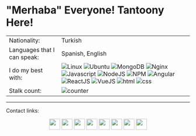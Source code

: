 # "Merhaba" Everyone! Tantoony Here! 
|||
|-|- |
| Nationality: 		 			| Turkish 			|
| Languages that I can speak:	| Spanish, English 	|
| I do my best with: 			| ![Linux](https://cdn4.iconfinder.com/data/icons/logos-brands-5/24/linux-22.png) ![Ubuntu](https://cdn4.iconfinder.com/data/icons/logos-brands-5/24/ubuntu-22.png) ![MongoDB](https://cdn4.iconfinder.com/data/icons/logos-brands-5/24/mongodb-22.png) ![Nginx](https://cdn4.iconfinder.com/data/icons/logos-brands-5/24/nginx-22.png) ![Javascript](https://cdn4.iconfinder.com/data/icons/scripting-and-programming-languages/512/js-22.png) ![NodeJS](https://cdn4.iconfinder.com/data/icons/logos-brands-5/24/node-dot-js-22.png) ![NPM](https://cdn4.iconfinder.com/data/icons/logos-brands-5/24/npm-22.png) ![Angular](https://cdn4.iconfinder.com/data/icons/logos-brands-5/24/angular-22.png) ![ReactJS](https://cdn4.iconfinder.com/data/icons/logos-brands-5/24/react-22.png) ![VueJS](https://cdn1.iconfinder.com/data/icons/ionicons-fill-vol-2/512/logo-vue-22.png) ![html](https://cdn4.iconfinder.com/data/icons/logos-brands-5/24/html5-22.png) ![css](https://cdn4.iconfinder.com/data/icons/logos-brands-5/24/css3-22.png) |
|Stalk count:					|	![counter](https://profile-counter.glitch.me/{Tantoony}/count.svg) |
-----------
Contact links: 	<div align="center">
 <div>
  <p align="center">
    <a href="https://instagram.com/tantoony.st" target="_blank"><img src="https://cdn1.iconfinder.com/data/icons/apps-8/64/instagram-ig-apps-platform-512.png" width="30px" heigth= "30px" /></a>
    <a href="https://twitter.com/Tantoony_" target="_blank"><img src="https://cdn1.iconfinder.com/data/icons/apps-8/64/twitter-apps-platform-512.png" width="30px" heigth= "30px" /></a>
    <a href="https://www.youtube.com/channel/Tantoony1st" target="_blank"><img src="https://cdn1.iconfinder.com/data/icons/apps-8/64/youtube-apps-platform-512.png" width="30px" heigth= "30px" /></a>
    <a href="https://www.twitch.tv/tantoony_" target="_blank"><img src="https://cdn1.iconfinder.com/data/icons/apps-8/64/twitch-apps-platform-512.png" width="30px" heigth= "30px" /></a>
    <a href="https://www.reddit.com/user/Tantoony" target="_blank"><img src="https://cdn1.iconfinder.com/data/icons/apps-8/64/reddit-apps-platform-512.png" width="30px" heigth= "30px" /></a>
    <a href="https://stackoverflow.com/users/15467316/tantoony?tab=profile" target="_blank"><img src="https://cdn1.iconfinder.com/data/icons/apps-8/64/stack-overflow-stackoverflow-apps-platform-512.png" width="30px" heigth= "30px" /></a>
    <a href="https://open.spotify.com/user/bsa431plyu8hiphpc0ggbsa25" target="_blank"><img src="https://cdn1.iconfinder.com/data/icons/apps-8/64/spotify-apps-platform-512.png" width="30px" heigth= "30px" /></a>
    <a href="https://discord.com/users/479293073549950997" target="_blank"><img src="https://cdn1.iconfinder.com/data/icons/apps-8/64/discord-apps-platform-512.png" width="30px" heigth= "30px" /></a>
    <!--
</div>
  <img src="https://spotify-github-profile.vercel.app/api/view?uid=bsa431plyu8hiphpc0ggbsa25&cover_image=true&theme=default" />
</div>
  -->
